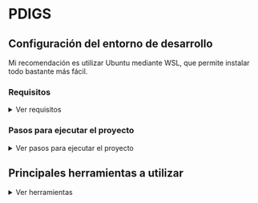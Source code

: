 # PDIGS

## Configuración del entorno de desarrollo

Mi recomendación es utilizar Ubuntu mediante WSL, que permite instalar todo bastante más fácil. 

### Requisitos

<details>
<summary> Ver requisitos </summary>

#### Instalar PHP

Vale cualquier versión de PHP 8.2 en adelante. Creo que la forma más fácil en Windows es instalando
XAMPP. En Ubuntu se puede instalar con el siguiente comando:

`sudo apt install php`

Para comprobar que se ha instalado correctamente, se puede ejecutar el siguiente comando:

`php --version`

#### Instalar Composer

Para verificar que Composer está instalado, se puede ejecutar el siguiente comando:

`composer --version`

#### Instalar Laravel

Una vez instalado Composer, se puede instalar Laravel con el siguiente comando:

`composer global require laravel/installer`

Para comprobar que se ha instalado correctamente, se puede ejecutar el siguiente comando:

`laravel --version`

#### Instalar Node

En Windows, solo hay que ir a la web e instalar la versión LTS. En Ubuntu se puede instalar con el siguiente comando:

`sudo apt install nodejs`

Para comprobar que se ha instalado correctamente, se puede ejecutar el siguiente comando:

`node --version`

#### Instalar Yarn

Una vez instalado Node, se puede instalar Yarn con el siguiente comando:

`corepack enable`

De nuevo, se puede verficar ejecutando 

`yarn --version`

</details>


### Pasos para ejecutar el proyecto

<details>
<summary>Ver pasos para ejecutar el proyecto</summary>

#### Backend

1. Instalar las dependencias de todo el proyecto:

    `make install`

2. Crear un nuevo fichero en el directorio raíz, llamado `.env` y copiar en él todo el contenido del archivo `.env.example`

3. Crear la base de datos y todas sus tablas:

    `php artisan migrate`

4. Popular la base de datos con datos de prueba:

    `php artisan db:seed`

5. Ejecutar el servidor de Laravel:

    `php artisan serve`

#### Frontend

1. Acceder al directorio del proyecto frontend: 

    `cd front-end`

2. Crear un nuevo fichero dentro del directorio `front-end`, llamado `.env` y copiar en él todo el contenido del archivo `front-end/.env.example`

3. Copiar la variable de entorno `GOOGLE_MAPS_API_KEY` en el archivo `.env` y añadir la clave de la API de Google Maps, que se encuentra en el fichero `front-end/app.json`

4. Generar el código fuente nativo (durante el desarrollo, no importa si hay errores al ejecutar este comando):

    `yarn build`

5. Ejecutar el frontend en el navegador:

    `yarn web`

</details>

## Principales herramientas a utilizar

<details>
    <summary>Ver herramientas</summary>

### Editor
Mi recomendación es [PhpStorm](https://www.jetbrains.com/phpstorm/), con el plugin [Laravel Idea](https://plugins.jetbrains.com/plugin/13441-laravel-idea). Tanto
PhpStorm como Laravel Idea tienen licencia gratuita para estudiantes. 

Visual Studio Code también está bien. 

### Base de datos
SQLite, al menos al principio.

### Backend
- [PHP](https://www.php.net/manual/es/intro-whatis.php) - lenguaje de programación del backend
- [Composer](https://getcomposer.org/) - gestor de dependencias de PHP
- [Laravel](https://laravel.com/docs/11.x/structure) - framework backend de PHP

### Frontend
- [Typescript](https://www.typescriptlang.org/docs/handbook/typescript-in-5-minutes.html) - lenguaje utilizado en el fronted
- [Node](https://nodejs.org/en/download) - entorno de ejecución de JavaScript
- [Yarn](https://yarnpkg.com/getting-started/install) - gestor de dependencias de JavaScript
- [Expo](https://docs.expo.dev/guides/overview/) - framework frontend de React Native
- [React Native](https://reactnative.dev/docs/getting-started) - librería para desarrollo de aplicaciones multiplataforma (web, iOS y Android), basada en [React](https://react.dev/learn)
- [Tanstack Query](https://tanstack.com/query/latest/docs/framework/react/overview) - librería para realizar consultas a la API 
- [Axios](https://axios-http.com/docs/example) - librería para realizar consultas a la API
  
</details>





